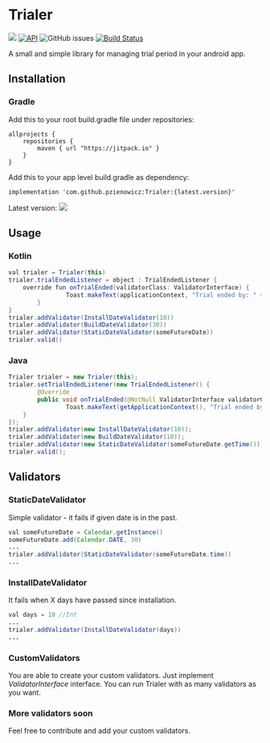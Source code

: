 # Trialer

[![](https://jitpack.io/v/pzienowicz/Trialer.svg)](https://jitpack.io/#pzienowicz/Trialer)
[![API](https://img.shields.io/badge/API-14%2B-brightgreen.svg?style=flat)](https://android-arsenal.com/api?level=14) 
![GitHub issues](https://img.shields.io/github/issues/pzienowicz/Trialer.svg?style=flat-square)
[![Build Status](https://travis-ci.org/pzienowicz/Trialer.svg?branch=master)](https://travis-ci.org/pzienowicz/Trialer)  


A small and simple library for managing trial period in your android app.

Installation
------------

### Gradle
Add this to your root build.gradle file under repositories:
```
allprojects {
	repositories {
		maven { url "https://jitpack.io" }
	}
}
```
Add this to your app level build.gradle as dependency:

    implementation 'com.github.pzienowicz:Trialer:{latest.version}'
Latest version: ![](https://jitpack.io/v/pzienowicz/Trialer.svg)

## Usage

### Kotlin
```java
val trialer = Trialer(this)
trialer.trialEndedListener = object : TrialEndedListener {
	override fun onTrialEnded(validatorClass: ValidatorInterface) {
                Toast.makeText(applicationContext, "Trial ended by: " + validatorClass::class.java.simpleName  , Toast.LENGTH_LONG).show()
        }
}
trialer.addValidator(InstallDateValidator(10))
trialer.addValidator(BuildDateValidator(30))
trialer.addValidator(StaticDateValidator(someFutureDate))
trialer.valid()
```


### Java
```java
Trialer trialer = new Trialer(this);
trialer.setTrialEndedListener(new TrialEndedListener() {
        @Override
        public void onTrialEnded(@NotNull ValidatorInterface validatorClass) {
                Toast.makeText(getApplicationContext(), "Trial ended by: " + validatorClass.getClass().getSimpleName()  , Toast.LENGTH_LONG).show()
	}
});
trialer.addValidator(new InstallDateValidator(10));
trialer.addValidator(new BuildDateValidator(10));
trialer.addValidator(new StaticDateValidator(someFutureDate.getTime()));
trialer.valid();
```

## Validators

### StaticDateValidator
Simple validator - it fails if given date is in the past.
```java
val someFutureDate = Calendar.getInstance()
someFutureDate.add(Calendar.DATE, 30)
...
trialer.addValidator(StaticDateValidator(someFutureDate.time))
...
```

### InstallDateValidator
It fails when X days have passed since installation.
```java
val days = 10 //Int
...
trialer.addValidator(InstallDateValidator(days))
...
```

### CustomValidators
You are able to create your custom validators. Just implement *ValidatorInterface* interface. You can run Trialer with as many validators as you want.

### More validators soon
Feel free to contribute and add your custom validators.
